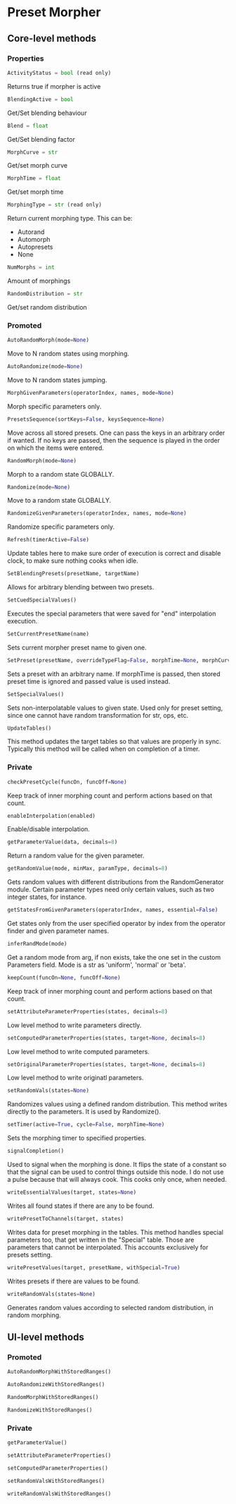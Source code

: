 # Preset Morpher

## Core-level methods

### Properties

```python
ActivityStatus = bool (read only) 
```
Returns true if morpher is active

```python
BlendingActive = bool 
```
Get/Set blending behaviour

```python
Blend = float
```
Get/Set blending factor

```python
MorphCurve = str
```
Get/set morph curve

```python
MorphTime = float
```
Get/set morph time  

```python
MorphingType = str (read only)
```
Return current morphing type. This can be:

  * Autorand
  * Automorph
  * Autopresets
  * None
 
```python
NumMorphs = int
```
Amount of morphings

```python
RandomDistribution = str
```
Get/set random distribution 

### Promoted

```python
AutoRandomMorph(mode=None)
```
Move to N random states using morphing.

```python
AutoRandomize(mode=None)
```
Move to N random states jumping.

```python
MorphGivenParameters(operatorIndex, names, mode=None)
```
Morph specific parameters only.

```python
PresetsSequence(sortKeys=False, keysSequence=None)
```
Move across all stored presets. One can pass the keys in an arbitrary order if wanted. If no keys are passed, then the sequence is played in the 
order on which the items were entered.

```python
RandomMorph(mode=None)
```
Morph to a random state GLOBALLY.

```python
Randomize(mode=None)
```
Move to a random state GLOBALLY.

```python
RandomizeGivenParameters(operatorIndex, names, mode=None)
```
Randomize specific parameters only.

```python
Refresh(timerActive=False)
```
Update tables here to make sure order of execution is correct and disable clock, to make sure nothing cooks when idle.

```python
SetBlendingPresets(presetName, targetName)
```
Allows for arbitrary blending between two presets.

```python
SetCuedSpecialValues()
```
Executes the special parameters that were saved for "end" interpolation execution.

```python
SetCurrentPresetName(name)
```
Sets current morpher preset name to given one.

```python
SetPreset(presetName, overrideTypeFlag=False, morphTime=None, morphCurve=None)
```
Sets a preset with an arbitrary name. If morphTime is passed, then stored preset time is ignored and passed value is used instead.

```python
SetSpecialValues()
```
Sets non-interpolatable values to given state. Used only for preset setting, since one cannot have random transformation for str, ops, etc.

```python
UpdateTables()
```
This method updates the target tables so that values are properly in sync. Typically this method will be called when on completion of a timer.

### Private

```python
checkPresetCycle(funcOn, funcOff=None)
```
Keep track of inner morphing count and perform actions based on that count.

```python
enableInterpolation(enabled)
```
Enable/disable interpolation.

```python
getParameterValue(data, decimals=8)
```
Return a random value for the given parameter.

```python
getRandomValue(mode, minMax, paramType, decimals=8)
```
Gets random values with different distributions from the RandomGenerator module. Certain parameter types need only  certain values, such as two integer states, for instance.

```python
getStatesFromGivenParameters(operatorIndex, names, essential=False)
```
Get states only from the user specified operator by index from the operator finder and given parameter names.

```python
inferRandMode(mode)
```
Get a random mode from arg, if non exists, take the one set in the custom Parameters field. Mode is a str as 'uniform', 'normal' or 'beta'.

```python
keepCount(funcOn=None, funcOff=None)
```
Keep track of inner morphing count and perform actions based on that count.

```python
setAttributeParameterProperties(states, decimals=8)
```
Low level method to write parameters directly.

```python
setComputedParameterProperties(states, target=None, decimals=8)
```
Low level method to write computed parameters.

```python
setOriginalParameterProperties(states, target=None, decimals=8)
```
Low level method to write originatl parameters.

```python
setRandomVals(states=None)
```
Randomizes values using a defined random distribution. This method writes directly to the parameters. It is used by Randomize().

```python
setTimer(active=True, cycle=False, morphTime=None)
```
Sets the morphing timer to specified properties.

```python
signalCompletion()
```
Used to signal when the morphing is done. It flips the state of a constant so that the signal can be used to control things outside this node. I do not use a pulse because that will always cook. This cooks only once, when needed.

```python
writeEssentialValues(target, states=None)
```
Writes all found states if there are any to be found.

```python
writePresetToChannels(target, states)
```
Writes data for preset morphing in the tables. This method handles special parameters too, that get written in the "Special" table. Those are parameters that cannot be interpolated. This accounts exclusively for presets setting.

```python
writePresetValues(target, presetName, withSpecial=True)
```
Writes presets if there are values to be found.

```python
writeRandomVals(states=None)
```
Generates random values according to selected random distribution, in random morphing.

## UI-level methods

### Promoted

```python
AutoRandomMorphWithStoredRanges()
```

```python
AutoRandomizeWithStoredRanges()
```

```python
RandomMorphWithStoredRanges()
```

```python
RandomizeWithStoredRanges()
```

### Private

```python
getParameterValue()
```

```python
setAttributeParameterProperties()
```

```python
setComputedParameterProperties()
```

```python
setRandomValsWithStoredRanges()
```

```python
writeRandomValsWithStoredRanges()
```
